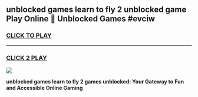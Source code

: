 
## unblocked games learn to fly 2 unblocked game Play Online 👋 Unblocked Games #evciw
<h3>
<a href="https://premium.freeplayer.one?title=unblocked_games_learn_to_fly_2&ref=21F">CLICK TO PLAY</a></h3>
<hr>

<h3>
<a href="https://premium.freeplayer.one?title=unblocked_games_learn_to_fly_2&ref=21F">CLICK 2 PLAY</a>
  
</h3>

<a href="https://premium.freeplayer.one?title=unblocked_games_learn_to_fly_2&ref=21F/"><img src="https://clearcache.store/games.png"></a>


**unblocked games learn to fly 2 games unblocked: Your Gateway to Fun and Accessible Online Gaming**

